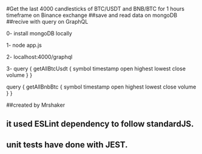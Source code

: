 #Get the last 4000 candlesticks of BTC/USDT and BNB/BTC for 1 hours timeframe on Binance exchange
##save and read data on mongoDB
##recive with query on GraphQL



0- install mongoDB locally

1- node app.js

2- localhost:4000/graphql

3- 
query {
  getAllBtcUsdt {
    symbol
    timestamp
    open
    highest
    lowest
    close
    volume
  }
}

query {
  getAllBnbBtc {
    symbol
    timestamp
    open
    highest
    lowest
    close
    volume
  }
}




##created by Mrshaker

## it used ESLint dependency to follow standardJS.
## unit tests have done with JEST.